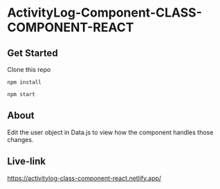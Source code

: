 # ActivityLog-Component-CLASS-COMPONENT-REACT

## Get Started

Clone this repo

```
npm install
```

```
npm start
```

## About

Edit the user object in Data.js to view how the component handles those changes.

## Live-link

https://activitylog-class-component-react.netlify.app/
